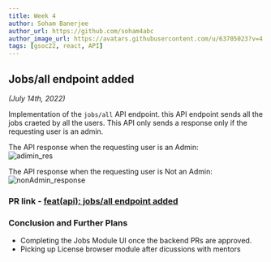 ```yaml
---
title: Week 4
author: Soham Banerjee
author_url: https://github.com/soham4abc
author_image_url: https://avatars.githubusercontent.com/u/63705023?v=4
tags: [gsoc22, react, API]
---
```


<!--
SPDX-License-Identifier: CC-BY-SA-4.0

SPDX-FileCopyrightText: 2022 Soham Banerjee <sohambanerjee4abc@hotmail.com>
-->

## Jobs/all endpoint added 

_(July 14th, 2022)_

Implementation of the `jobs/all` API endpoint. this API endpoint sends all the jobs craeted by all the users. This API only sends a response only if the requesting user is an admin.

The API response when the requesting user is an Admin: <br/>
![adimin_res](/img/reactUI/admin_response.png)
<br/>

The API response when the requesting user is Not an Admin: <br/>
![nonAdmin_response](/img/reactUI/nonAdmin_response.png)

### PR link - [feat(api): jobs/all endpoint added](https://github.com/fossology/fossology/pull/2260)

<!--truncate-->


### Conclusion and Further Plans

- Completing the Jobs Module UI once the backend PRs are approved.
- Picking up License browser module after dicussions with mentors
